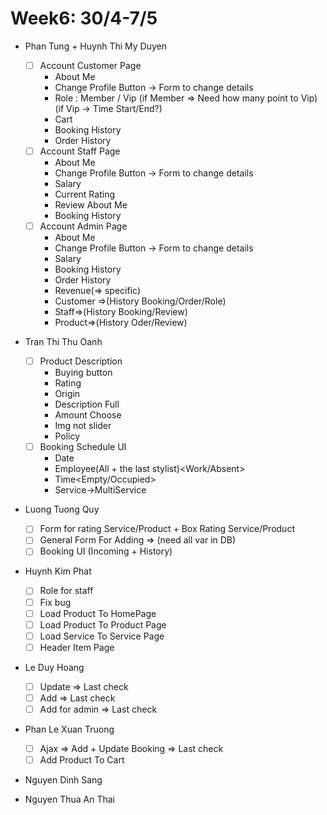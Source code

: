 # Week6: 30/4-7/5

- Phan Tung + Huynh Thi My Duyen
  - [ ] Account Customer Page
    - About Me
    - Change Profile Button -> Form to change details
    - Role : Member / Vip (if Member => Need how many point to Vip)(if Vip -> Time Start/End?)
    - Cart
    - Booking History
    - Order History
  - [ ] Account Staff Page
    - About Me
    - Change Profile Button -> Form to change details
    - Salary
    - Current Rating 
    - Review About Me
    - Booking History
  - [ ] Account Admin Page
    - About Me
    - Change Profile Button -> Form to change details
    - Salary
    - Booking History
    - Order History
    - Revenue(=> specific)
    - Customer =>(History Booking/Order/Role)
    - Staff=>(History Booking/Review)
    - Product=>(History Oder/Review)
    
- Tran Thi Thu Oanh
  - [ ] Product Description
    - Buying button
    - Rating
    - Origin
    - Description Full
    - Amount Choose
    - Img not slider
    - Policy
  - [ ] Booking Schedule UI
    - Date
    - Employee(All + the last stylist)<Work/Absent>
    - Time<Empty/Occupied>
    - Service->MultiService


- Luong Tuong Quy
  - [ ] Form for rating Service/Product + Box Rating Service/Product
  - [ ] General Form For Adding =>  (need all var in DB)
  - [ ] Booking UI <booked>(Incoming + History)

- Huynh Kim Phat
  - [ ] Role for staff
  - [ ] Fix bug
  - [ ] Load Product To HomePage
  - [ ] Load Product To Product Page
  - [ ] Load Service To Service Page
  - [ ] Header Item Page

- Le Duy Hoang
  - [ ] Update => Last check
  - [ ] Add => Last check
  - [ ] Add for admin => Last check
- Phan Le Xuan Truong
  - [ ] Ajax => Add + Update Booking => Last check
  - [ ] Add Product To Cart

- Nguyen Dinh Sang

- Nguyen Thua An Thai
    

